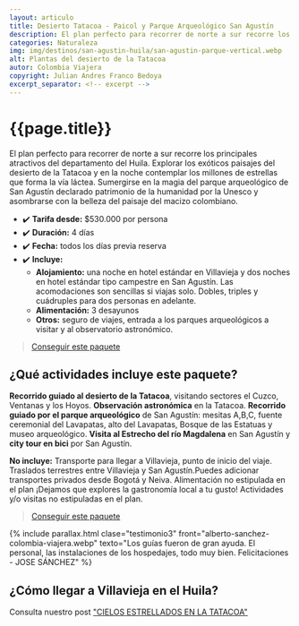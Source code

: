 ```yaml
---
layout: articulo
title: Desierto Tatacoa - Paicol y Parque Arqueológico San Agustín
description: El plan perfecto para recorrer de norte a sur recorre los principales atractivos del departamento del Huila.
categories: Naturaleza
img: img/destinos/san-agustin-huila/san-agustin-parque-vertical.webp
alt: Plantas del desierto de la Tatacoa
autor: Colombia Viajera
copyright: Julian Andres Franco Bedoya
excerpt_separator: <!-- excerpt -->
---
```


# {{page.title}}

El plan perfecto para recorrer de norte a sur recorre los principales atractivos del departamento del Huila. Explorar los exóticos paisajes del desierto de la Tatacoa y en la noche contemplar los millones de estrellas que forma la vía láctea. Sumergirse en la magia del parque arqueológico de San Agustín declarado patrimonio de la humanidad por la Unesco y asombrarse con la belleza del paisaje del macizo colombiano.

<!-- excerpt -->

* ✔️ **Tarifa desde:** $530.000 por persona
* ✔️ **Duración:** 4 días
* ✔️ **Fecha:** todos los días previa reserva
* ✔️ **Incluye:**
  * **Alojamiento:** una noche en hotel estándar en Villavieja y dos noches en hotel estándar tipo campestre en San Agustín. Las acomodaciones son sencillas si viajas solo. Dobles, triples y cuádruples para dos personas en adelante.
  * **Alimentación:** 3 desayunos
  * **Otros:** seguro de viajes, entrada a los parques arqueológicos a visitar y al observatorio astronómico.

>[Conseguir este paquete](https://api.whatsapp.com/send?phone=+573209673925&text=Hola.%20Me%20encantar%C3%ADa%20saber%20m%C3%A1s%20sobre%20este%20paquete:%20Tatacoa%20y%20San%20Agust%C3%ADn)

## ¿Qué actividades incluye este paquete?

**Recorrido guiado al desierto de la Tatacoa**, visitando sectores el Cuzco, Ventanas y los Hoyos. **Observación astronómica** en la Tatacoa. **Recorrido guiado por el parque arqueológico** de San Agustín: mesitas A,B,C, fuente ceremonial del Lavapatas, alto del Lavapatas, Bosque de las Estatuas y museo arqueológico. **Visita al Estrecho del río Magdalena** en San Agustín y **city tour en bici** por San Agustín.

**No incluye:** Transporte para llegar a Villavieja, punto de inicio del viaje. Traslados terrestres entre Villavieja y San Agustín.Puedes adicionar transportes privados desde Bogotá y Neiva. Alimentación no estipulada en el plan ¡Dejamos que explores la gastronomía local a tu gusto! Actividades y/o visitas no estipuladas en el plan.

>[Conseguir este paquete](https://api.whatsapp.com/send?phone=+573209673925&text=Hola.%20Me%20encantar%C3%ADa%20saber%20m%C3%A1s%20sobre%20este%20paquete:%20Tatacoa%20y%20San%20Agust%C3%ADn)

{% include parallax.html clase="testimonio3" front="alberto-sanchez-colombia-viajera.webp" texto="Los guías fueron de gran ayuda. El personal, las instalaciones de los hospedajes, todo muy bien. Felicitaciones - JOSE SÁNCHEZ" %}

## ¿Cómo llegar a Villavieja  en el Huila?

Consulta nuestro post ["CIELOS ESTRELLADOS EN LA TATACOA"]({{site.baseurl}}/tour-estrellas-desierto-tatacoa/)

